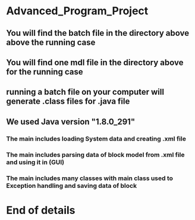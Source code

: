 # Advanced_Program_Project
## You will find the batch file in the directory above above the running case
## You will find one mdl file in the directory above for the running case 
## running a batch file on your computer will generate .class files for .java file
## We used Java version "1.8.0_291"
### The main includes loading System data and creating .xml file
### The main includes parsing data of block model from .xml file and using it in (GUI)
### The main includes many classes with main class used to Exception handling and saving data of block
# End of details

